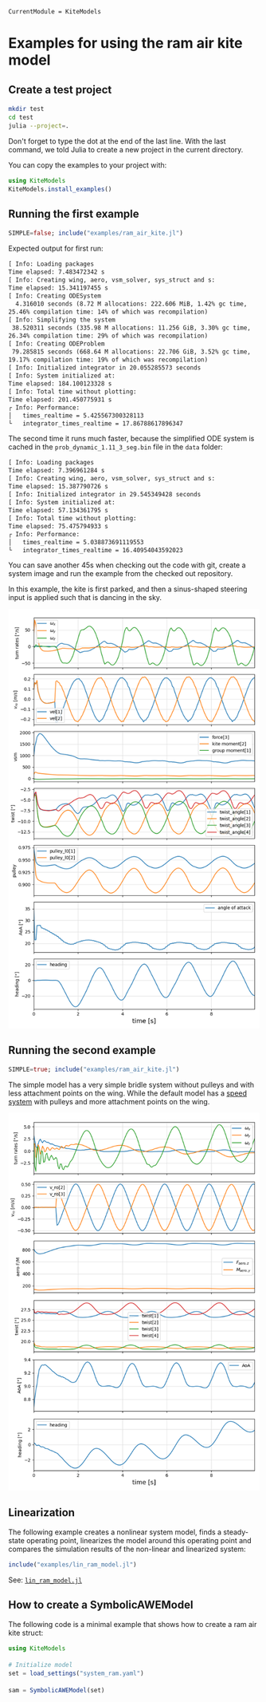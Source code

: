 ```@meta
CurrentModule = KiteModels
```
# Examples for using the ram air kite model

## Create a test project
```bash
mkdir test
cd test
julia --project=.
```
Don't forget to type the dot at the end of the last line.
With the last command, we told Julia to create a new project in the current directory.

You can copy the examples to your project with:
```julia
using KiteModels
KiteModels.install_examples()
```

## Running the first example
```julia
SIMPLE=false; include("examples/ram_air_kite.jl")
```
Expected output for first run:
```
[ Info: Loading packages 
Time elapsed: 7.483472342 s
[ Info: Creating wing, aero, vsm_solver, sys_struct and s:
Time elapsed: 15.341197455 s
[ Info: Creating ODESystem
  4.316010 seconds (8.72 M allocations: 222.606 MiB, 1.42% gc time, 25.46% compilation time: 14% of which was recompilation)
[ Info: Simplifying the system
 38.520311 seconds (335.98 M allocations: 11.256 GiB, 3.30% gc time, 26.34% compilation time: 29% of which was recompilation)
[ Info: Creating ODEProblem
 79.285815 seconds (668.64 M allocations: 22.706 GiB, 3.52% gc time, 19.17% compilation time: 19% of which was recompilation)
[ Info: Initialized integrator in 20.055285573 seconds
[ Info: System initialized at:
Time elapsed: 184.100123328 s
[ Info: Total time without plotting:
Time elapsed: 201.450775931 s
┌ Info: Performance:
│   times_realtime = 5.425567300328113
└   integrator_times_realtime = 17.86788617896347
```
The second time it runs much faster, because the simplified ODE system is cached in the `prob_dynamic_1.11_3_seg.bin`
file in the `data` folder:
```
[ Info: Loading packages 
Time elapsed: 7.396961284 s
[ Info: Creating wing, aero, vsm_solver, sys_struct and s:
Time elapsed: 15.387790726 s
[ Info: Initialized integrator in 29.545349428 seconds
[ Info: System initialized at:
Time elapsed: 57.134361795 s
[ Info: Total time without plotting:
Time elapsed: 75.475794933 s
┌ Info: Performance:
│   times_realtime = 5.038873691119553
└   integrator_times_realtime = 16.40954043592023
```
You can save another 45s when checking out the code with git, create a system image and run the example from the checked out repository.

In this example, the kite is first parked, and then a sinus-shaped steering input is applied such that is dancing
in the sky.

![Oscillating steering input response](oscillating_steering.png)

## Running the second example
```julia
SIMPLE=true; include("examples/ram_air_kite.jl")
```
The simple model has a very simple bridle system without pulleys and with less attachment points on the wing. 
While the default model has a [speed system](https://kiteboarding.com/proddetail.asp?prod=ozone-r1v4-pro-tune-speedsystem-complete) with pulleys and more attachment points on the wing.

![Oscillating steering input response, simple system](oscillating_steering_simple.png)

## Linearization
The following example creates a nonlinear system model, finds a steady-state operating point, linearizes the model 
around this operating point and compares the simulation results of the non-linear and linearized system:
```julia
include("examples/lin_ram_model.jl")
```
See: [`lin_ram_model.jl`](https://github.com/ufechner7/KiteModels.jl/blob/main/examples/lin_ram_model.jl)

## How to create a SymbolicAWEModel
The following code is a minimal example that shows how to create a ram air kite struct:
```julia
using KiteModels

# Initialize model
set = load_settings("system_ram.yaml")

sam = SymbolicAWEModel(set)
```
